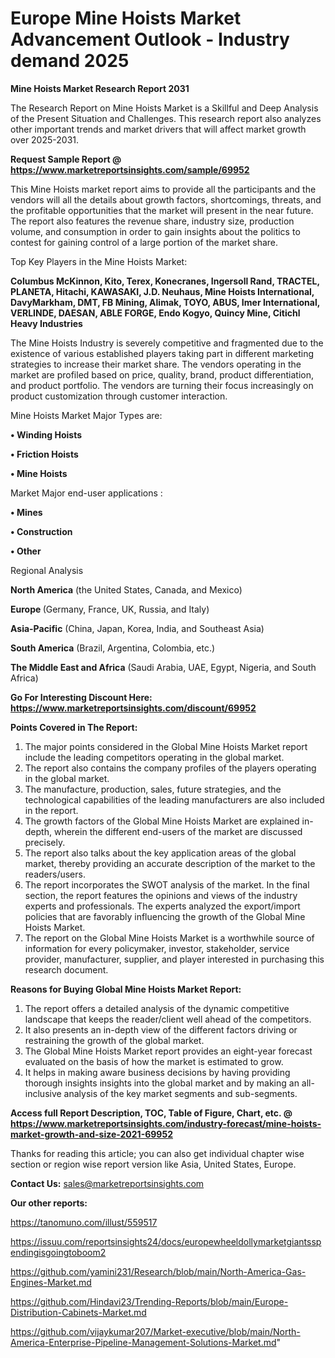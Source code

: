 # Europe Mine Hoists Market Advancement Outlook - Industry demand 2025

<strong>Mine Hoists Market Research Report 2031</strong>

The Research Report on Mine Hoists Market is a Skillful and Deep Analysis of the Present Situation and Challenges. This research report also analyzes other important trends and market drivers that will affect market growth over 2025-2031.

<strong>Request Sample Report @ <a href=https://www.marketreportsinsights.com/sample/69952>https://www.marketreportsinsights.com/sample/69952</a></strong>

This Mine Hoists market report aims to provide all the participants and the vendors will all the details about growth factors, shortcomings, threats, and the profitable opportunities that the market will present in the near future. The report also features the revenue share, industry size, production volume, and consumption in order to gain insights about the politics to contest for gaining control of a large portion of the market share.

Top Key Players in the Mine Hoists Market:

<strong>Columbus McKinnon, Kito, Terex, Konecranes, Ingersoll Rand, TRACTEL, PLANETA, Hitachi, KAWASAKI, J.D. Neuhaus, Mine Hoists International, DavyMarkham, DMT, FB Mining, Alimak, TOYO, ABUS, Imer International, VERLINDE, DAESAN, ABLE FORGE, Endo Kogyo, Quincy Mine, Citichl Heavy Industries</strong>

The Mine Hoists Industry is severely competitive and fragmented due to the existence of various established players taking part in different marketing strategies to increase their market share. The vendors operating in the market are profiled based on price, quality, brand, product differentiation, and product portfolio. The vendors are turning their focus increasingly on product customization through customer interaction.

Mine Hoists Market Major Types are:

<strong>• Winding Hoists

• Friction Hoists

• Mine Hoists</strong>

Market Major end-user applications :

<strong>• Mines

• Construction

• Other</strong>

Regional Analysis

</u><strong><b>North America</b></strong> (the United States, Canada, and Mexico)

<strong><b>Europe </b></strong>(Germany, France, UK, Russia, and Italy)

<strong><b>Asia-Pacific</b></strong> (China, Japan, Korea, India, and Southeast Asia)

<strong><b>South America</b></strong> (Brazil, Argentina, Colombia, etc.)

<strong><b>The Middle East and Africa</b></strong> (Saudi Arabia, UAE, Egypt, Nigeria, and South Africa)

<strong>Go For Interesting Discount Here: <a href=https://www.marketreportsinsights.com/discount/69952>https://www.marketreportsinsights.com/discount/69952</a></strong>

<strong>Points Covered in The Report:</strong>
<ol>
  <li>The major points considered in the Global Mine Hoists Market report include the leading competitors operating in the global market.</li>
  <li>The report also contains the company profiles of the players operating in the global market.</li>
  <li>The manufacture, production, sales, future strategies, and the technological capabilities of the leading manufacturers are also included in the report.</li>
  <li>The growth factors of the Global Mine Hoists Market are explained in-depth, wherein the different end-users of the market are discussed precisely.</li>
  <li>The report also talks about the key application areas of the global market, thereby providing an accurate description of the market to the readers/users.</li>
  <li>The report incorporates the SWOT analysis of the market. In the final section, the report features the opinions and views of the industry experts and professionals. The experts analyzed the export/import policies that are favorably influencing the growth of the Global Mine Hoists Market.</li>
  <li>The report on the Global Mine Hoists Market is a worthwhile source of information for every policymaker, investor, stakeholder, service provider, manufacturer, supplier, and player interested in purchasing this research document.</li>
</ol>
<strong>Reasons for Buying Global Mine Hoists Market Report:</strong>

<ol>
  <li>The report offers a detailed analysis of the dynamic competitive landscape that keeps the reader/client well ahead of the competitors.</li>
  <li>It also presents an in-depth view of the different factors driving or restraining the growth of the global market.</li>
  <li>The Global Mine Hoists Market report provides an eight-year forecast evaluated on the basis of how the market is estimated to grow.</li>
  <li>It helps in making aware business decisions by having providing thorough insights insights into the global market and by making an all-inclusive analysis of the key market segments and sub-segments.</li>
</ol>
<strong>Access full Report Description, TOC, Table of Figure, Chart, etc. @ <a href=https://www.marketreportsinsights.com/industry-forecast/mine-hoists-market-growth-and-size-2021-69952>https://www.marketreportsinsights.com/industry-forecast/mine-hoists-market-growth-and-size-2021-69952</a></strong>


Thanks for reading this article; you can also get individual chapter wise section or region wise report version like Asia, United States, Europe.

<strong>Contact Us:</strong>
sales@marketreportsinsights.com

<strong>Our other reports:</strong>

<a href=https://tanomuno.com/illust/559517>https://tanomuno.com/illust/559517</a>

<a href=https://issuu.com/reportsinsights24/docs/europewheeldollymarketgiantsspendingisgoingtoboom2>https://issuu.com/reportsinsights24/docs/europewheeldollymarketgiantsspendingisgoingtoboom2</a>

<a href=https://github.com/yamini231/Research/blob/main/North-America-Gas-Engines-Market.md>https://github.com/yamini231/Research/blob/main/North-America-Gas-Engines-Market.md</a>

<a href=https://github.com/Hindavi23/Trending-Reports/blob/main/Europe-Distribution-Cabinets-Market.md>https://github.com/Hindavi23/Trending-Reports/blob/main/Europe-Distribution-Cabinets-Market.md</a>

<a href=https://github.com/vijaykumar207/Market-executive/blob/main/North-America-Enterprise-Pipeline-Management-Solutions-Market.md>https://github.com/vijaykumar207/Market-executive/blob/main/North-America-Enterprise-Pipeline-Management-Solutions-Market.md</a>"
